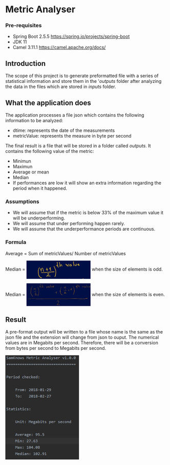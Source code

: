 # Metric Analyser

### Pre-requisites

- Spring Boot 2.5.5 https://spring.io/projects/spring-boot
- JDK 11
- Camel 3.11.1 https://camel.apache.org/docs/

## Introduction

The scope of this project is to generate preformatted file with a series of statistical information and store them in the '<i>outputs</i> folder after analyzing the data in the files which are stored in <i>inputs</i> folder.

## What the application does

The application processes a file json which contains the following information to be analyzed: 
- dtime: represents the date of the measurements
- metricValue: represents the measure in byte per second

The final result is a file that will be stored in a folder called <i>outputs</i>.  It contains the following value of the metric:
- Minimun 
- Maximun 
- Average or mean 
- Median
- If performances are low it will show an extra information regarding the period when it happened.

### Assumptions

- We will assume that if the metric is below 33% of the maximum value it will be underperforming.
- We will assume that under performing happen rarely.
- We will assume that the underperformance periods are continuous.
 
### Formula

Average = Sum of metricValues/ Number of metricValues

Median =  <img src="images/median_odd.jpg" width="200px" align="center"> when the size of elements is odd.

Median = <img src="images/median_even.jpg" width="200px" align="center"> when the size of elements is even.

## Result

A pre-format output will be written to a file whose name is the same as the json file and the extension will change from json to ouput.
The numerical values are in Megabits per second.  Therefore, there will be a conversion from bytes per second to Megabits per second.

<img src="images/outputFile.png"  style="align:middle; margin:0 auto"> 
